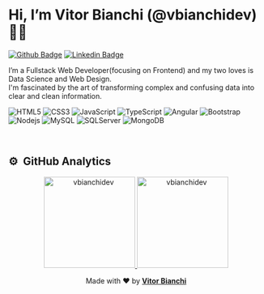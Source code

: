 # Hi, I’m Vitor Bianchi (@vbianchidev) 👨‍💻

[![Github Badge](https://img.shields.io/badge/-Github-000?style=flat-square&logo=Github&logoColor=white&link=https://github.com/vbianchidev/)](https://github.com/vbianchidev/)
[![Linkedin Badge](https://img.shields.io/badge/-LinkedIn-blue?style=flat-square&logo=Linkedin&logoColor=white&link=https://www.linkedin.com/in/vitor-bianchi-0a10ba205/)](https://www.linkedin.com/in/vitor-bianchi-0a10ba205/)

I’m a Fullstack Web Developer(focusing on Frontend) and
my two loves is Data Science and Web Design.<br>
I'm fascinated by the art of transforming complex and
confusing data into clear and clean information.


![HTML5](https://img.shields.io/badge/-Html5-000000?style=flat&logo=HTML5)
![CSS3](https://img.shields.io/badge/-Css3-000000?style=flat&logo=css3&logoColor=1572B6)
![JavaScript](https://img.shields.io/badge/-JavaScript-black?style=flat-square&logo=javascript)
![TypeScript](https://img.shields.io/badge/-TypeScript-000000?style=flat&logo=typescript)
![Angular](https://img.shields.io/badge/-Angular-black?style=flat-square&logo=Angular)
![Bootstrap](https://img.shields.io/badge/-Bootstrap-000000?style=flat&logo=bootstrap&logoColor=563D7C)
![Nodejs](https://img.shields.io/badge/-Nodejs-000000?style=flat-square&logo=Nodejs)
![MySQL](https://img.shields.io/badge/-MySQL-000000?style=flat&logo=mysql)
![SQLServer](https://img.shields.io/badge/-SQLServer-000000?style=flat&logo=SQLServer)
![MongoDB](https://img.shields.io/badge/-MongoDB-000000?style=flat&logo=mongodb)


<br />

## ⚙️ &nbsp;GitHub Analytics
<p align="center">
  <a href="https://github.com/vbianchidev/">
    <img height="180em" src="https://github-readme-stats.vercel.app/api/top-langs?username=vbianchidev&show_icons=true&locale=pt-BR&layout=compact&theme=tokyonight" alt="vbianchidev" />
    <img height="180em" src="https://github-readme-stats.vercel.app/api?username=vbianchidev&show_icons=true&locale=pt-BR&theme=tokyonight" alt="vbianchidev" />
  </a>
</p>



<p align="center">
  Made with ❤️ by
  <b>
  <a href="https://github.com/vbianchidev/" target="_blank">Vitor Bianchi</a> 
  </b>
</p>
